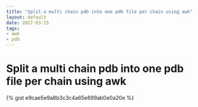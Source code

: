 ```yaml
---
title: "Split a multi chain pdb into one pdb file per chain using awk"
layout: default
date: 2017-03-15
tags:
- awk
- pdb
---
```


# Split a multi chain pdb into one pdb file per chain using awk

{% gist e9cae5e9a8b3c3c4a65e699ab0e0a20e %}
